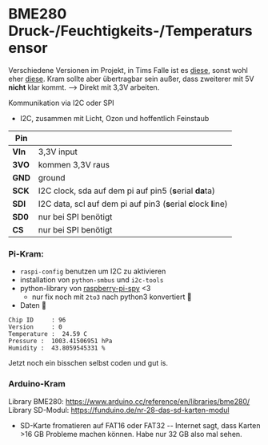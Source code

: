 # BME280 Druck-/Feuchtigkeits-/Temperatursensor

Verschiedene Versionen im Projekt, in Tims Falle ist es [diese](https://www.adafruit.com/product/2652), sonst wohl eher [diese](https://www.berrybase.de/sensoren-module/feuchtigkeit/gy-bme280-breakout-board-3in1-sensor-f-252-r-temperatur-luftfeuchtigkeit-und-luftdruck?c=92). Kram sollte aber übertragbar sein außer, dass zweiterer mit 5V **nicht** klar kommt. --> Direkt mit 3,3V arbeiten.

Kommunikation via I2C oder SPI
- I2C, zusammen mit Licht, Ozon und hoffentlich Feinstaub

|    Pin| |
|---|---|  
|**VIn**| 3,3V input|
|**3VO**| kommen 3,3V raus|
|**GND**| ground|
|**SCK**| I2C clock, sda auf dem pi auf pin5 (**s**erial **da**ta)|
|**SDI**| I2C data, scl auf dem pi auf pin3 (**s**erial **c**lock **l**ine)|
|**SD0**| nur bei SPI benötigt|
| **CS**| nur bei SPI benötigt|

### Pi-Kram:

- `raspi-config` benutzen um I2C zu aktivieren
- installation von `python-smbus` und `i2c-tools`
- python-library von [raspberry-pi-spy](https://www.raspberrypi-spy.co.uk/2016/07/using-bme280-i2c-temperature-pressure-sensor-in-python/) <3
  - nur fix noch mit `2to3` nach python3 konvertiert 😬
- Daten 🙌
```
Chip ID     : 96
Version     : 0
Temperature :  24.59 C
Pressure :  1003.41506951 hPa
Humidity :  43.8059545331 %
```
Jetzt noch ein bisschen selbst coden und gut is.

### Arduino-Kram

Library BME280: https://www.arduino.cc/reference/en/libraries/bme280/  
Library SD-Modul: https://funduino.de/nr-28-das-sd-karten-modul

- SD-Karte fromatieren auf FAT16 oder FAT32
-- Internet sagt, dass Karten >16 GB Probleme machen können. Habe nur 32 GB also mal sehen.


